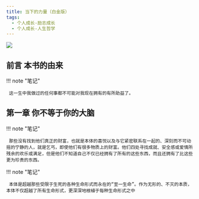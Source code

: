 ```yaml
---
title: 当下的力量（白金版）
tags:
  - 个人成长-励志成长
  - 个人成长-人生哲学
---
```


![](https://cdn.weread.qq.com/weread/cover/2/YueWen_848673/s_YueWen_848673.jpg)


## 前言 本书的由来




!!! note "笔记"

	 这一生中我做过的任何事都不可能对我现在拥有的有所助益了。 


## 第一章 你不等于你的大脑




!!! note "笔记"

	 那些没有找到他们真正的财富，也就是本体的喜悦以及与它紧密联系在一起的、深刻而不可动摇的宁静的人，就是乞丐，即使他们有很多物质上的财富。他们四处寻找成就、安全感或爱情所残余的欢乐或满足，但是他们不知道自己不仅已经拥有了所有的这些东西，而且还拥有了比这些更为珍贵的东西。 


!!! note "笔记"

	 本体是超越那些受限于生死的各种生命形式而永在的“至一生命”。作为无形的、不灭的本质，本体不仅超越了所有生命形式，更深深地根植于每种生命形式之中 

